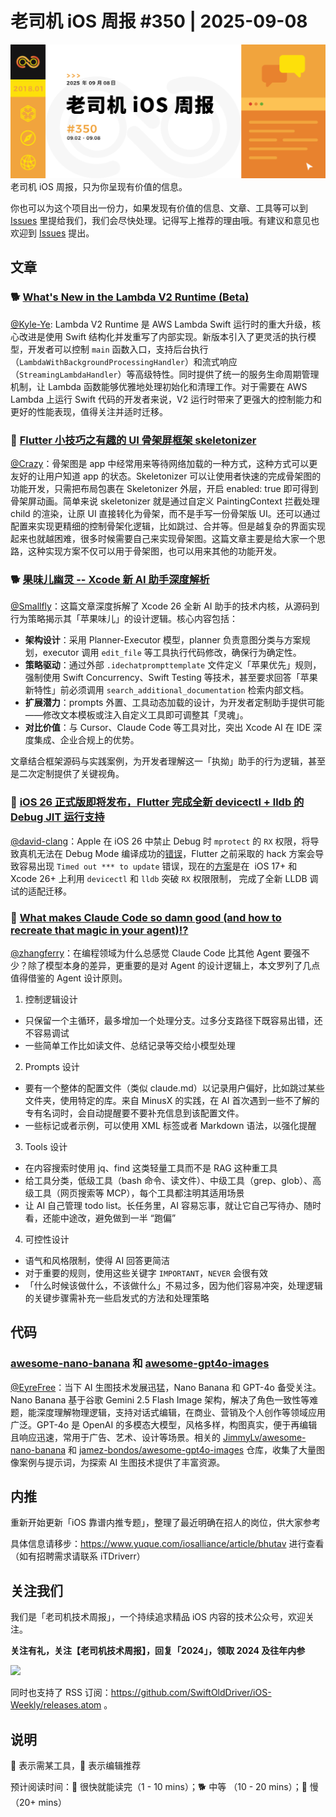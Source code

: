 # 老司机 iOS 周报 #350 | 2025-09-08

![ios-weekly](https://github.com/SwiftOldDriver/iOS-Weekly/blob/master/assets/weekly-header/350.jpg?raw=true)
老司机 iOS 周报，只为你呈现有价值的信息。

你也可以为这个项目出一份力，如果发现有价值的信息、文章、工具等可以到 [Issues](https://github.com/SwiftOldDriver/iOS-Weekly/issues) 里提给我们，我们会尽快处理。记得写上推荐的理由哦。有建议和意见也欢迎到 [Issues](https://github.com/SwiftOldDriver/iOS-Weekly/issues) 提出。

## 文章

### 🐕 [What's New in the Lambda V2 Runtime (Beta)](https://swifttoolkit.dev/posts/lambda-v2)

[@Kyle-Ye](https://github.com/Kyle-Ye): Lambda V2 Runtime 是 AWS Lambda Swift 运行时的重大升级，核心改进是使用 Swift 结构化并发重写了内部实现。新版本引入了更灵活的执行模型，开发者可以控制 `main` 函数入口，支持后台执行（`LambdaWithBackgroundProcessingHandler`）和流式响应（`StreamingLambdaHandler`）等高级特性。同时提供了统一的服务生命周期管理机制，让 Lambda 函数能够优雅地处理初始化和清理工作。对于需要在 AWS Lambda 上运行 Swift 代码的开发者来说，V2 运行时带来了更强大的控制能力和更好的性能表现，值得关注并适时迁移。

### 🐎 [Flutter 小技巧之有趣的 UI 骨架屏框架 skeletonizer](https://mp.weixin.qq.com/s/ceDt69ue5aV4wGwaGIKmAQ)

[@Crazy](https://github.com/jiyan135960)：骨架图是 app 中经常用来等待网络加载的一种方式，这种方式可以更友好的让用户知道 app 的状态。Skeletonizer 可以让使用者快速的完成骨架图的功能开发，只需把布局包裹在 Skeletonizer 外层，开启 enabled: true 即可得到骨架屏动画。简单来说 skeletonizer 就是通过自定义 PaintingContext 拦截处理 child 的渲染，让原 UI 直接转化为骨架，而不是手写一份骨架版 UI。还可以通过配置来实现更精细的控制骨架化逻辑，比如跳过、合并等。但是越复杂的界面实现起来也就越困难，很多时候需要自己来实现骨架图。这篇文章主要是给大家一个思路，这种实现方案不仅可以用于骨架图，也可以用来其他的功能开发。

### 🐕 [果味儿幽灵 -- Xcode 新 AI 助手深度解析](https://mp.weixin.qq.com/s/TzM7MpYCSDrkUuT9eiSFrw)
[@Smallfly](https://github.com/iostalks)：这篇文章深度拆解了 Xcode 26 全新 AI 助手的技术内核，从源码到行为策略揭示其「苹果味儿」的设计逻辑。核心内容包括：

- **架构设计**：采用 Planner-Executor 模型，planner 负责意图分类与方案规划，executor 调用 `edit_file` 等工具执行代码修改，确保行为确定性。
- **策略驱动**：通过外部 `.idechatprompttemplate` 文件定义「苹果优先」规则，强制使用 Swift Concurrency、Swift Testing 等技术，甚至要求回答「苹果新特性」前必须调用 `search_additional_documentation` 检索内部文档。
- **扩展潜力**：prompts 外置、工具动态加载的设计，为开发者定制助手提供可能——修改文本模板或注入自定义工具即可调整其「灵魂」。
- **对比价值**：与 Cursor、Claude Code 等工具对比，突出 Xcode AI 在 IDE 深度集成、企业合规上的优势。

文章结合框架源码与实践案例，为开发者理解这一「执拗」助手的行为逻辑，甚至是二次定制提供了关键视角。

### 🐎 [iOS 26 正式版即将发布，Flutter 完成全新 devicectl + lldb 的 Debug JIT 运行支持](https://mp.weixin.qq.com/s/cYKke432bBzpg365Ia9y7Q)

[@david-clang](https://github.com/david-clang)：Apple 在 iOS 26 中禁止 Debug 时 `mprotect` 的 `RX` 权限，将导致真机无法在 Debug Mode 编译成功的[错误](https://github.com/flutter/flutter/issues/163984)，Flutter 之前采取的 hack 方案会导致容易出现 `Timed out *** to update` 错误，现在的[方案](https://github.com/flutter/flutter/pull/173443/)是在  iOS 17+ 和 Xcode 26+ 上利用 `devicectl` 和 `lldb` 突破 `RX` 权限限制， 完成了全新 LLDB 调试的适配迁移。

### 🐎 [What makes Claude Code so damn good (and how to recreate that magic in your agent)!?](https://minusx.ai/blog/decoding-claude-code/)

[@zhangferry](zhangferry.com)：在编程领域为什么总感觉 Claude Code 比其他 Agent 要强不少？除了模型本身的差异，更重要的是对 Agent 的设计逻辑上，本文罗列了几点值得借鉴的 Agent 设计原则。

1. 控制逻辑设计
   
* 只保留一个主循环，最多增加一个处理分支。过多分支路径下既容易出错，还不容易调试
* 一些简单工作比如读文件、总结记录等交给小模型处理

2. Prompts 设计
  
* 要有一个整体的配置文件（类似 claude.md）以记录用户偏好，比如跳过某些文件夹，使用特定的库。来自 MinusX 的实践，在 AI 首次遇到一些不了解的专有名词时，会自动提醒要不要补充信息到该配置文件。
* 一些标记或者示例，可以使用 XML 标签或者 Markdown 语法，以强化提醒

3. Tools 设计
  
* 在内容搜索时使用 jq、find 这类轻量工具而不是 RAG 这种重工具
* 给工具分类，低级工具（bash 命令、读文件）、中级工具（grep、glob）、高级工具（网页搜索等 MCP），每个工具都注明其适用场景
* 让 AI 自己管理 todo list。长任务里，AI 容易忘事，就让它自己写待办、随时看，还能中途改，避免做到一半 “跑偏”

4. 可控性设计
  
* 语气和风格限制，使得 AI 回答更简洁
* 对于重要的规则，使用这些关键字 `IMPORTANT`，`NEVER` 会很有效
* 「什么时候该做什么，不该做什么」不易过多，因为他们容易冲突，处理逻辑的关键步骤需补充一些启发式的方法和处理策略

## 代码

### [awesome-nano-banana](https://github.com/JimmyLv/awesome-nano-banana) 和 [awesome-gpt4o-images](https://github.com/jamez-bondos/awesome-gpt4o-images)

[@EyreFree](https://github.com/EyreFree)：当下 AI 生图技术发展迅猛，Nano Banana 和 GPT-4o 备受关注。Nano Banana 基于谷歌 Gemini 2.5 Flash Image 架构，解决了角色一致性等难题，能深度理解物理逻辑，支持对话式编辑，在商业、营销及个人创作等领域应用广泛。GPT-4o 是 OpenAI 的多模态大模型，风格多样，构图真实，便于再编辑且响应迅速，常用于广告、艺术、设计等场景。相关的 [JimmyLv/awesome-nano-banana](https://github.com/JimmyLv/awesome-nano-banana) 和 [jamez-bondos/awesome-gpt4o-images](https://github.com/jamez-bondos/awesome-gpt4o-images) 仓库，收集了大量图像案例与提示词，为探索 AI 生图技术提供了丰富资源。 

## 内推

重新开始更新「iOS 靠谱内推专题」，整理了最近明确在招人的岗位，供大家参考

具体信息请移步：https://www.yuque.com/iosalliance/article/bhutav 进行查看（如有招聘需求请联系 iTDriverr）

## 关注我们

我们是「老司机技术周报」，一个持续追求精品 iOS 内容的技术公众号，欢迎关注。

**关注有礼，关注【老司机技术周报】，回复「2024」，领取 2024 及往年内参**

![](https://github.com/SwiftOldDriver/iOS-Weekly/blob/master/assets/qrcode_for_wechat.jpg?raw=true)

同时也支持了 RSS 订阅：https://github.com/SwiftOldDriver/iOS-Weekly/releases.atom 。

## 说明

🚧 表示需某工具，🌟 表示编辑推荐

预计阅读时间：🐎 很快就能读完（1 - 10 mins）；🐕 中等 （10 - 20 mins）；🐢 慢（20+ mins）
